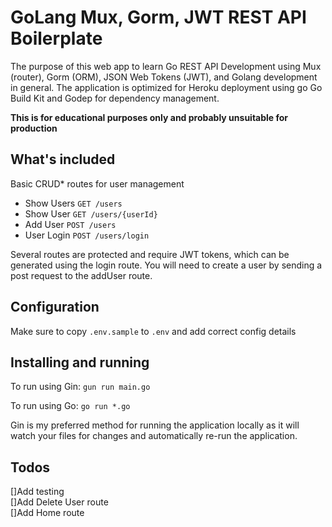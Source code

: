 # GoLang Mux, Gorm, JWT REST API Boilerplate 

The purpose of this web app to learn Go REST API Development using Mux (router), Gorm (ORM), JSON Web Tokens (JWT), and Golang development in general. The application is optimized for Heroku deployment using go Go Build Kit and Godep for dependency management.

**This is for educational purposes only and probably unsuitable for production** 

## What's included

Basic CRUD* routes for user management

* Show Users `GET /users`
* Show User `GET /users/{userId}`
* Add User `POST /users`
* User Login `POST /users/login`

Several routes are protected and require JWT tokens, which can be generated using the login route.
You will need to create a user by sending a post request to the addUser route.

## Configuration

Make sure to copy `.env.sample` to `.env` and add correct config details

## Installing and running

To run using Gin: `gun run main.go`

To run using Go: `go run *.go`

Gin is my preferred method for running the application locally as it will watch your files for changes and automatically re-run the application.
  
## Todos
 
[]Add testing <br>
[]Add Delete User route <br>
[]Add Home route <br>